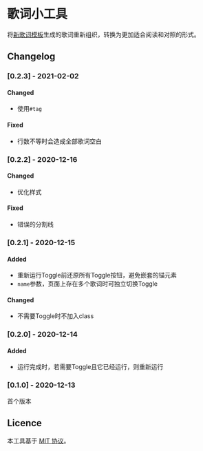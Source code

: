 # 歌词小工具
将[新歌词模板](./template.mediawiki)生成的歌词重新组织，转换为更加适合阅读和对照的形式。

## Changelog
### [0.2.3] - 2021-02-02
#### Changed
- 使用`#tag`
#### Fixed
- 行数不等时会造成全部歌词空白

### [0.2.2] - 2020-12-16
#### Changed
- 优化样式
#### Fixed
- 错误的分割线

### [0.2.1] - 2020-12-15
#### Added
- 重新运行Toggle前还原所有Toggle按钮，避免嵌套的锚元素
- `name`参数，页面上存在多个歌词时可独立切换Toggle
#### Changed
- 不需要Toggle时不加入class

### [0.2.0] - 2020-12-14
#### Added
- 运行完成时，若需要Toggle且它已经运行，则重新运行

### [0.1.0] - 2020-12-13
首个版本

## Licence
本工具基于 [MIT 协议](../../LICENSE)。